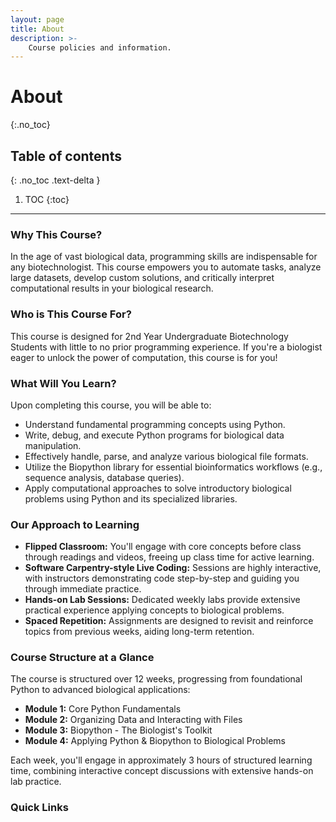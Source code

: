 ```yaml
---
layout: page
title: About
description: >-
    Course policies and information.
---
```


# About
{:.no_toc}

## Table of contents
{: .no_toc .text-delta }

1. TOC
{:toc}

---

### Why This Course?

In the age of vast biological data, programming skills are indispensable for any biotechnologist. This course empowers you to automate tasks, analyze large datasets, develop custom solutions, and critically interpret computational results in your biological research.

### Who is This Course For?

This course is designed for 2nd Year Undergraduate Biotechnology Students with little to no prior programming experience. If you're a biologist eager to unlock the power of computation, this course is for you\!

### What Will You Learn?

Upon completing this course, you will be able to:

- Understand fundamental programming concepts using Python.
- Write, debug, and execute Python programs for biological data manipulation.
- Effectively handle, parse, and analyze various biological file formats.
- Utilize the Biopython library for essential bioinformatics workflows (e.g., sequence analysis, database queries).
- Apply computational approaches to solve introductory biological problems using Python and its specialized libraries.

### Our Approach to Learning

- **Flipped Classroom:** You'll engage with core concepts before class through readings and videos, freeing up class time for active learning.
- **Software Carpentry-style Live Coding:** Sessions are highly interactive, with instructors demonstrating code step-by-step and guiding you through immediate practice.
- **Hands-on Lab Sessions:** Dedicated weekly labs provide extensive practical experience applying concepts to biological problems.
- **Spaced Repetition:** Assignments are designed to revisit and reinforce topics from previous weeks, aiding long-term retention.

### Course Structure at a Glance

The course is structured over 12 weeks, progressing from foundational Python to advanced biological applications:

  * **Module 1:** Core Python Fundamentals
  * **Module 2:** Organizing Data and Interacting with Files
  * **Module 3:** Biopython - The Biologist's Toolkit
  * **Module 4:** Applying Python & Biopython to Biological Problems

Each week, you'll engage in approximately 3 hours of structured learning time, combining interactive concept discussions with extensive hands-on lab practice.

### Quick Links

